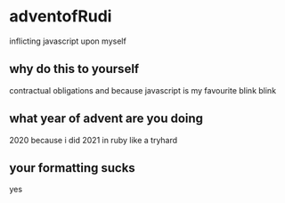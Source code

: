 # adventofRudi
inflicting javascript upon myself 

## why do this to yourself
contractual obligations and because javascript is my favourite blink blink

## what year of advent are you doing
2020 because i did 2021 in ruby like a tryhard

## your formatting sucks
yes